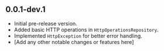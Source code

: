 ## 0.0.1-dev.1

* Initial pre-release version.
* Added basic HTTP operations in `HttpOperationsRepository`.
* Implemented `HttpException` for better error handling.
* [Add any other notable changes or features here]

